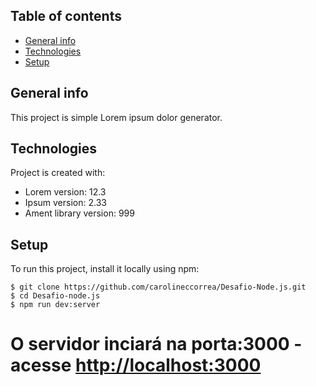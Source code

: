 ## Table of contents
* [General info](#general-info)
* [Technologies](#technologies)
* [Setup](#setup)

## General info
This project is simple Lorem ipsum dolor generator.
	
## Technologies
Project is created with:
* Lorem version: 12.3
* Ipsum version: 2.33
* Ament library version: 999
	
## Setup
To run this project, install it locally using npm:

```
$ git clone https://github.com/carolineccorrea/Desafio-Node.js.git
$ cd Desafio-node.js
$ npm run dev:server
```
# O servidor inciará na porta:3000 - acesse <http://localhost:3000> 